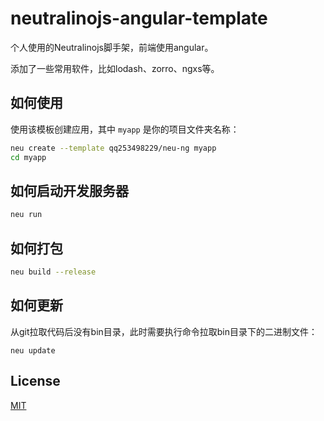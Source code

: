 # neutralinojs-angular-template

个人使用的Neutralinojs脚手架，前端使用angular。

添加了一些常用软件，比如lodash、zorro、ngxs等。

## 如何使用

使用该模板创建应用，其中 `myapp` 是你的项目文件夹名称：

```bash
neu create --template qq253498229/neu-ng myapp
cd myapp
```

## 如何启动开发服务器

```bash
neu run
```

## 如何打包

```bash
neu build --release
```

## 如何更新

从git拉取代码后没有bin目录，此时需要执行命令拉取bin目录下的二进制文件：

```shell
neu update
```

## License

[MIT](LICENSE)
